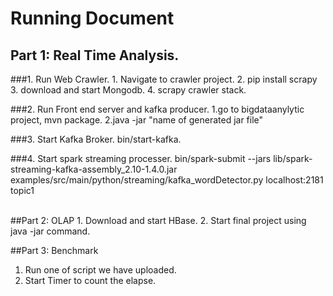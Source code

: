 # Running Document 

## Part 1:  Real Time Analysis. 
###1. Run Web Crawler. 
    1. Navigate to crawler project.
    2. pip install scrapy
    3. download and start Mongodb.
    4. scrapy crawler stack.

###2. Run Front end server and kafka producer.
    1.go to bigdataanylytic project, mvn package.
    2.java -jar "name of generated jar file"
    
###3. Start Kafka Broker.
     bin/start-kafka.

###4. Start spark streaming processer.
     bin/spark-submit --jars lib/spark-streaming-kafka-assembly_2.10-1.4.0.jar examples/src/main/python/streaming/kafka_wordDetector.py localhost:2181 topic1

 <br />
##Part 2: OLAP
1. Download and start HBase.
2. Start final project using java -jar command.
 <br />

##Part 3: Benchmark
1. Run one of script we have uploaded.
2. Start Timer to count the elapse.
